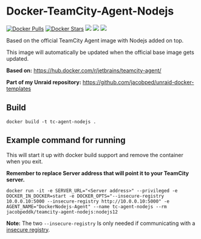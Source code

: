 # Docker-TeamCity-Agent-Nodejs
[![Docker Pulls](https://img.shields.io/docker/pulls/jacobpeddk/teamcity-agent-nodejs.svg)](https://hub.docker.com/r/jacobpeddk/teamcity-agent-nodejs)
[![Docker Stars](https://img.shields.io/docker/stars/jacobpeddk/teamcity-agent-nodejs.svg)](https://hub.docker.com/r/jacobpeddk/teamcity-agent-nodejs)
[![](https://images.microbadger.com/badges/image/jacobpeddk/teamcity-agent-nodejs.svg)](https://microbadger.com/images/jacobpeddk/teamcity-agent-nodejs "Container Image size and layers")
[![](https://images.microbadger.com/badges/commit/jacobpeddk/teamcity-agent-nodejs.svg)](https://microbadger.com/images/jacobpeddk/teamcity-agent-nodejs "Current commit that the container is build from")
[![](https://images.microbadger.com/badges/version/jacobpeddk/teamcity-agent-nodejs.svg)](https://microbadger.com/images/jacobpeddk/teamcity-agent-nodejs "Container version")

Based on the official TeamCity Agent image with Nodejs added on top.

This image will automatically be updated when the official base image gets updated.

**Based on:**
https://hub.docker.com/r/jetbrains/teamcity-agent/

**Part of my Unraid repository:**
https://github.com/jacobped/unraid-docker-templates

## Build
```docker build -t tc-agent-nodejs .```

## Example command for running
This will start it up with docker build support and remove the container when you exit.

**Remember to replace Server address that will point it to your TeamCity server.**
  
```docker run -it -e SERVER_URL="<Server address>" --privileged -e DOCKER_IN_DOCKER=start -e DOCKER_OPTS="--insecure-registry 10.0.0.10:5000 --insecure-registry http://10.0.0.10:5000" -e AGENT_NAME="DockerNodejs-Agent" --name tc-agent-nodejs --rm jacobpeddk/teamcity-agent-nodejs:nodejs12```

**Note:**
The two ```--insecure-registry``` Is only needed if communicating with a [insecure registry](https://docs.docker.com/registry/).
